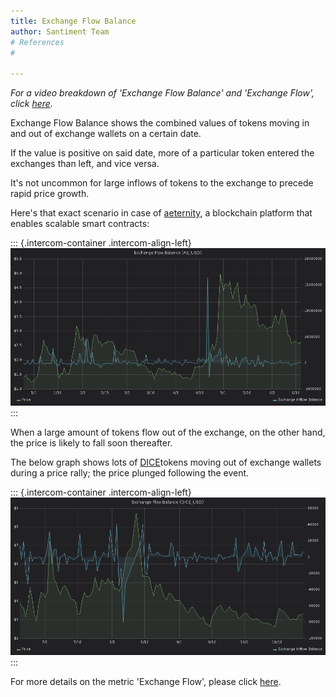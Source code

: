 ```yaml
---
title: Exchange Flow Balance
author: Santiment Team
# References
#

---
```


*For a video breakdown of \'Exchange Flow Balance\' and \'Exchange
Flow\', click*
[*here*](https://drive.google.com/file/d/1g159s6NZ5xgBEPhS8QtrajWRuvKjpmzr/view?usp=sharing)*.*

Exchange Flow Balance shows the combined values of tokens moving in and
out of exchange wallets on a certain date.

If the value is positive on said date, more of a particular token
entered the exchanges than left, and vice versa.

It's not uncommon for large inflows of tokens to the exchange to precede
rapid price growth.

Here's that exact scenario in case of
[aeternity](https://aeternity.com/), a blockchain platform that enables
scalable smart contracts:

::: {.intercom-container .intercom-align-left}
![](5.png)
:::

When a large amount of tokens flow out of the exchange, on the other
hand, the price is likely to fall soon thereafter.

The below graph shows lots of [DICE](https://etheroll.com/)tokens moving
out of exchange wallets during a price rally; the price plunged
following the event.

::: {.intercom-container .intercom-align-left}
![](6.png)
:::

For more details on the metric \'Exchange Flow\', please click
[here](/intercom-articles/metrics-explained/sangraphs/metric-exchange-flow).
